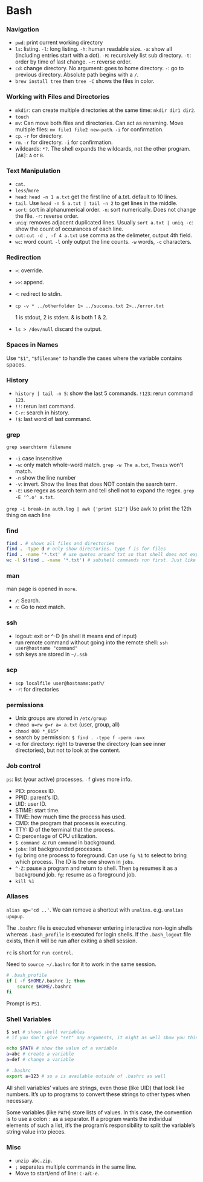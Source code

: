 # Bash



### Navigation

* `pwd`: print current working directory
* `ls`: listing. `-l`: long listing. `-h`: human readable size. `-a`: show all \(including entries start with a dot\). `-R`: recursively list sub directory. `-t`: order by time of last change. `-r`: reverse order.
* `cd`: change directory. No argument: goes to home directory. `-`: go to previous directory. Absolute path begins with a `/`.
* `brew install tree` then `tree -C` shows the files in color.

### Working with Files and Directories

* `mkdir`: can create multiple directories at the same time: `mkdir dir1 dir2`.
* `touch`
* `mv`: Can move both files and directories. Can act as renaming. Move multiple files: `mv file1 file2 new-path`. `-i` for confirmation.
* `cp`. `-r` for directory.
* `rm`. `-r` for directory.  `-i` for confirmation.
* wildcards: `*?`. The shell expands the wildcards, not the other program. `[AB]`: `A` or `B`.

### Text Manipulation

* `cat`.
* `less`/`more`
* `head`: `head -n 1 a.txt` get the first line of a.txt. default to 10 lines.
* `tail`. Use `head -n 5 a.txt | tail -n 2` to get lines in the middle.
* `sort`: sort in alphanumerical order. `-n`: sort numerically. Does not change the file. `-r`: reverse order.
* `uniq`: removes adjacent duplicated lines. Usually `sort a.txt | uniq`. `-c`: show the count of occurances of each line.
* `cut`: `cut -d , -f 4 a.txt` use comma as the delimeter, output 4th field.
* `wc`: word count. `-l` only output the line counts. `-w` words, `-c` characters.

### Redirection

* `>`: override.
* `>>`: append.
* `<`: redirect to stdin.
* `cp -v * ../otherfolder 1> ../success.txt 2>../error.txt`

  1 is stdout, 2 is stderr. & is both 1 & 2.

* `ls > /dev/null` discard the output.

### Spaces in Names

Use `"$1"`, `"$filename"` to handle the cases where the variable contains spaces.

### History

* `history | tail -n 5`: show the last 5 commands. `!123`: rerun command `123`.
* `!!`: rerun last command.
* `C-r`: search in history.
* `!$`: last word of last command.

### grep

`grep searchterm filename`

* `-i` case insensitive
* `-w`: only match whole-word match. `grep -w The a.txt`, `Thesis` won't match.
* `-n` show the line number
* `-v`: invert. Show the lines that does NOT contain the search term.
* `-E`: use regex as search term and tell shell not to expand the regex. `grep -E '^.o' a.txt`.

`grep -i break-in auth.log | awk {'print $12'}` Use awk to print the 12th thing on each line

### find

```bash
find . # shows all files and directories
find . -type d # only show directories. type f is for files
find . -name '*.txt' # use quotes around txt so that shell does not expand it
wc -l $(find . -name '*.txt') # subshell commands run first. Just like expanding the wildcards.
```

### man

man page is opened in `more`.

* `/`: Search.
* `n`: Go to next match.

### ssh

* logout: exit or ^-D \(in shell it means end of input\)
* run remote command without going into the remote shell: `ssh user@hostname "command"`
* ssh keys are stored in `~/.ssh`

### scp

* `scp localfile user@hostname:path/`
* `-r`: for directories

### permissions

* Unix groups are stored in `/etc/group`
* `chmod u=rw g=r a= a.txt` \(user, group, all\)
* `chmod 000 *_015*`
* search by permission: `$ find . -type f -perm -u=x`
* -x for directory: right to traverse the directory \(can see inner directories\), but not to look at the content.

### Job control

`ps`: list \(your active\) processes. `-f` gives more info.

* PID: process ID.
* PPID: parent's ID.
* UID: user ID.
* STIME: start time.
* TIME: how much time the process has used.
* CMD: the program that process is executing.
* TTY: ID of the terminal that the process.
* C: percentage of CPU utilization.
* `$ command &`: run `command` in background.
* `jobs`: list backgrounded processes.
* `fg`: bring one process to foreground. Can use `fg %1` to select to bring which process. The ID is the one shown in `jobs`.
* `^-Z`: pause a program and return to shell. Then `bg` resumes it as a background job. `fg`: resume as a foreground job.
* `kill %1`

### Aliases

`alias up='cd ..'`. We can remove a shortcut with `unalias`. e.g. `unalias upupup`.

The `.bashrc` file is executed whenever entering interactive non-login shells whereas `.bash_profile` is executed for login shells. If the `.bash_logout` file exists, then it will be run after exiting a shell session.

`rc` is short for `run control`.

Need to `source ~/.bashrc` for it to work in the same session.

```bash
# .bash_profile
if [ -f $HOME/.bashrc ]; then
    source $HOME/.bashrc
fi
```

Prompt is `PS1`.

### Shell Variables

```bash
$ set # shows shell variables
# if you don’t give "set" any arguments, it might as well show you things you could set.

echo $PATH # show the value of a variable
a=abc # create a variable
a=def # change a variable

# .bashrc
export a=123 # so a is available outside of .bashrc as well
```

All shell variables’ values are strings, even those \(like UID\) that look like numbers. It’s up to programs to convert these strings to other types when necessary.

Some variables \(like `PATH`\) store lists of values. In this case, the convention is to use a colon `:` as a separator. If a program wants the individual elements of such a list, it’s the program’s responsibility to split the variable’s string value into pieces.

### Misc

* `unzip abc.zip`.
* `;` separates multiple commands in the same line.
* Move to start/end of line: `C-a`/`C-e`.

